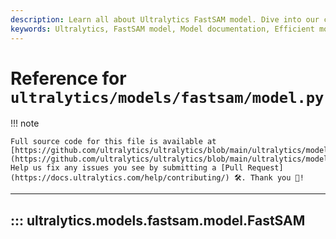 ```yaml
---
description: Learn all about Ultralytics FastSAM model. Dive into our comprehensive guide for seamless integration and efficient model training.
keywords: Ultralytics, FastSAM model, Model documentation, Efficient model training
---
```


# Reference for `ultralytics/models/fastsam/model.py`

!!! note

    Full source code for this file is available at [https://github.com/ultralytics/ultralytics/blob/main/ultralytics/models/fastsam/model.py](https://github.com/ultralytics/ultralytics/blob/main/ultralytics/models/fastsam/model.py). Help us fix any issues you see by submitting a [Pull Request](https://docs.ultralytics.com/help/contributing/) 🛠️. Thank you 🙏!

---
## ::: ultralytics.models.fastsam.model.FastSAM
<br><br>
